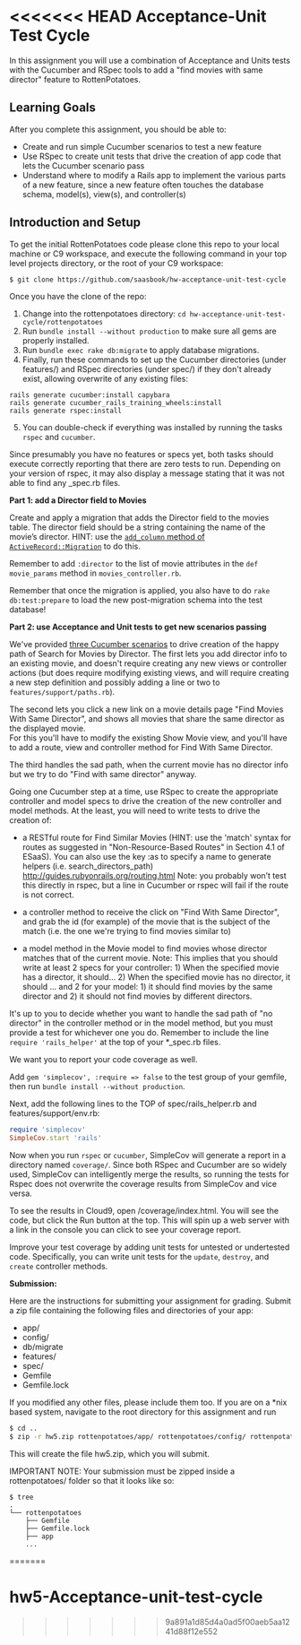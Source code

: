<<<<<<< HEAD
Acceptance-Unit Test Cycle
===

In this assignment you will use a combination of Acceptance and Units tests with the Cucumber and RSpec tools to add a "find movies with same director" feature to RottenPotatoes.


Learning Goals
--------------
After you complete this assignment, you should be able to:
* Create and run simple Cucumber scenarios to test a new feature
* Use RSpec to create unit tests that drive the creation of app code that lets the Cucumber scenario pass
* Understand where to modify a Rails app to implement the various parts of a new feature, since a new feature often touches the database schema, model(s), view(s), and controller(s)


Introduction and Setup
----
To get the initial RottenPotatoes code please clone this repo to your local machine or C9 workspace, and execute the following command in your top level projects directory, or the root of your C9 workspace:

```sh
$ git clone https://github.com/saasbook/hw-acceptance-unit-test-cycle
```

Once you have the clone of the repo:

1) Change into the rottenpotatoes directory: `cd hw-acceptance-unit-test-cycle/rottenpotatoes`  
2) Run `bundle install --without production` to make sure all gems are properly installed.    
3) Run `bundle exec rake db:migrate` to apply database migrations.    
4) Finally, run these commands to set up the Cucumber directories (under features/) and RSpec directories (under spec/) if they don't already exist, allowing overwrite of any existing files:

```shell
rails generate cucumber:install capybara
rails generate cucumber_rails_training_wheels:install
rails generate rspec:install
```
5) You can double-check if everything was installed by running the tasks `rspec` and `cucumber`.  

Since presumably you have no features or specs yet, both tasks should execute correctly reporting that there are zero tests to run. Depending on your version of rspec, it may also display a message stating that it was not able to find any _spec.rb files.

**Part 1: add a Director field to Movies**

Create and apply a migration that adds the Director field to the movies table. 
The director field should be a string containing the name of the movie’s director. 
HINT: use the [`add_column` method of `ActiveRecord::Migration`](http://apidock.com/rails/ActiveRecord/ConnectionAdapters/SchemaStatements/add_column) to do this. 

Remember to add `:director` to the list of movie attributes in the `def movie_params` method in `movies_controller.rb`.

Remember that once the migration is applied, you also have to do `rake db:test:prepare` 
to load the new post-migration schema into the test database!

**Part 2: use Acceptance and Unit tests to get new scenarios passing**

We've provided [three Cucumber scenarios](http://pastebin.com/L6FYWyV7) to 
drive creation of the happy path of Search for Movies by Director.
The first lets you add director info to an existing movie, 
and doesn't require creating any new views or controller actions 
(but does require modifying existing views, and will require creating a new step definition and possibly adding a line
or two to `features/support/paths.rb`).

The second lets you click a new link on a movie details page "Find Movies With Same Director", 
and shows all movies that share the same director as the displayed movie.  
For this you'll have to modify the existing Show Movie view, and you'll have to add a route, 
view and controller method for Find With Same Director.  

The third handles the sad path, when the current movie has no director info but we try 
to do "Find with same director" anyway.

Going one Cucumber step at a time, use RSpec to create the appropriate
controller and model specs to drive the creation of the new controller
and model methods.  At the least, you will need to write tests to drive
the creation of: 

+ a RESTful route for Find Similar Movies 
(HINT: use the 'match' syntax for routes as suggested in "Non-Resource-Based Routes" 
in Section 4.1 of ESaaS). You can also use the key :as to specify a name to generate helpers (i.e. search_directors_path) http://guides.rubyonrails.org/routing.html Note: you probably won’t test this directly in rspec, but a line in Cucumber or rspec will fail if the route is not correct.

+ a controller method to receive the click
on "Find With Same Director", and grab the id (for example) of the movie
that is the subject of the match (i.e. the one we're trying to find
movies similar to) 

+ a model method in the Movie model to find movies
whose director matches that of the current movie. Note: This implies that you should write at least 2 specs for your controller: 1) When the specified movie has a director, it should...  2) When the specified movie has no director, it should ... and 2 for your model: 1) it should find movies by the same director and 2) it should not find movies by different directors.

It's up to you to
decide whether you want to handle the sad path of "no director" in the
controller method or in the model method, but you must provide a test
for whichever one you do. Remember to include the line 
`require 'rails_helper'` at the top of your *_spec.rb files.

We want you to report your code coverage as well.

Add `gem 'simplecov', :require => false` to the test group of your gemfile, then run `bundle install --without production`.

Next, add the following lines to the TOP of spec/rails_helper.rb and features/support/env.rb:

```ruby
require 'simplecov'
SimpleCov.start 'rails'
```

Now when you run `rspec` or `cucumber`, SimpleCov will generate a report in a directory named
`coverage/`. Since both RSpec and Cucumber are so widely used, SimpleCov
can intelligently merge the results, so running the tests for Rspec does
not overwrite the coverage results from SimpleCov and vice versa.

To see the results in Cloud9, open /coverage/index.html. You will see the code, but click the Run button at the top. This will spin up a web server with a link in the console you can click to see your coverage report.

Improve your test coverage by adding unit tests for untested or undertested code. Specifically, you can write unit tests for the `update`, `destroy`, and `create` controller methods.

**Submission:**

Here are the instructions for submitting your assignment for grading. Submit a zip file containing the following files and directories of your app:

* app/
* config/
* db/migrate
* features/
* spec/
* Gemfile
* Gemfile.lock

If you modified any other files, please include them too. If you are on a *nix based system, navigate to the root directory for this assignment and run

```sh
$ cd ..
$ zip -r hw5.zip rottenpotatoes/app/ rottenpotatoes/config/ rottenpotatoes/db/migrate rottenpotatoes/features/ rottenpotatoes/spec/ rottenpotatoes/Gemfile rottenpotatoes/Gemfile.lock
```

This will create the file hw5.zip, which you will submit.

IMPORTANT NOTE: Your submission must be zipped inside a rottenpotatoes/ folder so that it looks like so:

```
$ tree
.
└── rottenpotatoes
    ├── Gemfile
    ├── Gemfile.lock
    ├── app
    ...
```
=======
# hw5-Acceptance-unit-test-cycle
>>>>>>> 9a891a1d85d4a0ad5f00aeb5aa1241d88f12e552
